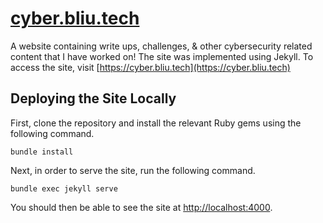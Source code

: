# [cyber.bliu.tech](https://cyber.bliu.tech)
A website containing write ups, challenges, & other cybersecurity related content that I have worked on! The site was implemented using Jekyll. To access the site, visit [https://cyber.bliu.tech](https://cyber.bliu.tech)

## Deploying the Site Locally
First, clone the repository and install the relevant Ruby gems using the following command.

```
bundle install
```

Next, in order to serve the site, run the following command.

```
bundle exec jekyll serve
```

You should then be able to see the site at [http://localhost:4000](http://localhost:4000).